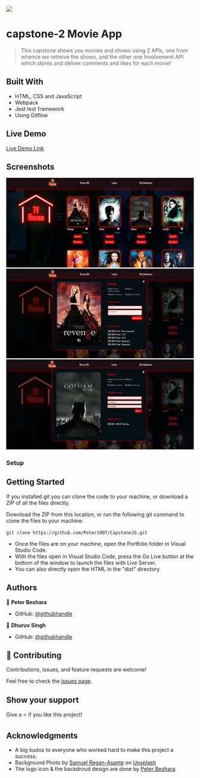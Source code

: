 ![](https://img.shields.io/badge/Microverse-blueviolet)

# capstone-2 Movie App

> This capstone shows you movies and shows using 2 APIs, one from whence we retreive the shows, and the other one Involvement API which stores and deliver comments and likes for each movie!

## Built With

- HTML, CSS and JavaScript
- Webpack
- Jest test framework
- Using Gitflow

## Live Demo 

[Live Demo Link](https://DhuruvSingh.github.io/CapstoneJS/)

## Screenshots

![](media/SCREEN01.JPG)
![](media/SCREEN02.JPG)
![](media/SCREEN03.JPG)

### Setup

## Getting Started

If you installed git you can clone the code to your machine, or download a ZIP of all the files directly.

Download the ZIP from this location, or run the following git command to clone the files to your machine:

`git clone https://github.com/Peter1907/CapstoneJS.git `
- Once the files are on your machine, open the Portfolio folder in Visual Studio Code.
- With the files open in Visual Studio Code, press the Go Live button at the bottom of the window to launch the files with Live Server.
- You can also directly open the HTML in the "dist" directory.

## Authors

👤 **Peter Beshara**

- GitHub: [@githubhandle](https://github.com/Peter1907)

👤 **Dhuruv Singh**

- GitHub: [@githubhandle](https://github.com/DhuruvSingh)

## 🤝 Contributing

Contributions, issues, and feature requests are welcome!

Feel free to check the [issues page](../../issues/).

## Show your support

Give a ⭐️ if you like this project!

## Acknowledgments

- A big kudos to everyone who worked hard to make this project a success.
- Background Photo by <a href="https://unsplash.com/@fkaregan?utm_source=unsplash&utm_medium=referral&utm_content=creditCopyText">Samuel Regan-Asante</a> on <a href="https://unsplash.com/s/photos/movies?utm_source=unsplash&utm_medium=referral&utm_content=creditCopyText">Unsplash</a>
- The logo icon & the backdroud design are done by <a href="https://github.com/Peter1907">Peter Beshara</a>.
